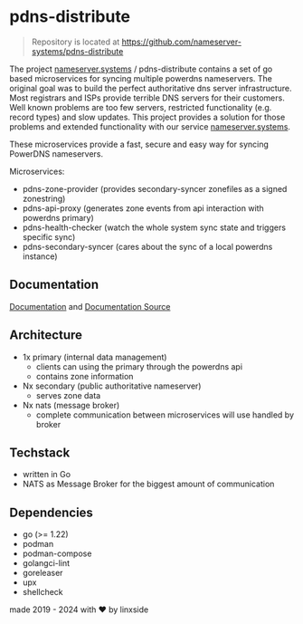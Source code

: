 # pdns-distribute

> Repository is located at https://github.com/nameserver-systems/pdns-distribute

The project [nameserver.systems](https://nameserver.systems) / pdns-distribute contains a set of go based microservices
for syncing multiple powerdns nameservers. The original goal was to build the perfect authoritative dns server
infrastructure. Most registrars and ISPs provide terrible DNS servers for their customers. Well known problems are too few servers,
restricted functionality (e.g. record types) and slow updates. This project provides a solution for those
problems and extended functionality with our service [nameserver.systems](https://nameserver.systems).

These microservices provide a fast, secure and easy way for syncing PowerDNS nameservers.

Microservices:
- pdns-zone-provider (provides secondary-syncer zonefiles as a signed zonestring)
- pdns-api-proxy (generates zone events from api interaction with powerdns primary)
- pdns-health-checker (watch the whole system sync state and triggers specific sync)
- pdns-secondary-syncer (cares about the sync of a local powerdns instance)

## Documentation

[Documentation](https://docs.nameserver.systems) and [Documentation Source](./docs)

## Architecture

- 1x primary (internal data management)
    - clients can using the primary through the powerdns api
    - contains zone information
- Nx secondary (public authoritative nameserver)
    - serves zone data
- Nx nats (message broker)
    - complete communication between microservices will use handled by broker

## Techstack

* written in Go
* NATS as Message Broker for the biggest amount of communication

## Dependencies

* go (>= 1.22)
* podman
* podman-compose
* golangci-lint
* goreleaser
* upx
* shellcheck

made 2019 - 2024 with ❤ by linxside
